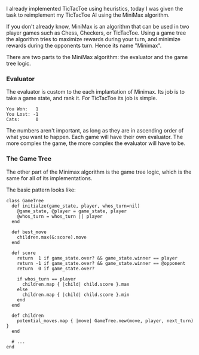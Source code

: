 I already implemented TicTacToe using heuristics, today I was given the task to
reimplement my TicTacToe AI using the MiniMax algorithm.

If you don't already know, MiniMax is an algorithm that can be used in two
player games such as Chess, Checkers, or TicTacToe.  Using a game tree the
algorithm tries to maximize rewards during your turn, and minimize rewards
during the opponents turn.  Hence its name "Minimax".

There are two parts to the MiniMax algorithm: the evaluator and the game tree
logic.  

### Evaluator

The evaluator is custom to the each implantation of Minimax.  Its job
is to take a game state, and rank it.  For TicTacToe its job is simple.

    You Won:   1
    You Lost: -1
    Cats:      0

The numbers aren't important, as long as they are in ascending order of what
you want to happen. Each game will have their own evaluator. The more complex
the game, the more complex the evaluator will have to be.

### The Game Tree

The other part of the Minimax algorithm is the game tree logic, which is the
same for all of its implementations.

The basic pattern looks like:
  
    class GameTree
      def initialze(game_state, player, whos_turn=nil)
        @game_state, @player = game_state, player
        @whos_turn = whos_turn || player
      end

      def best_move
        children.max(&:score).move
      end

      def score
        return  1 if game_state.over? && game_state.winner == player
        return -1 if game_state.over? && game_state.winner == @opponent
        return  0 if game_state.over?

        if whos_turn == player
          children.map { |child| child.score }.max
        else
          children.map { |child| child.score }.min
        end
      end

      def children
        potential_moves.map { |move| GameTree.new(move, player, next_turn) } 
      end

      # ...
    end

